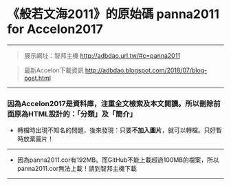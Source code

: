 # 《般若文海2011》的原始碼 panna2011 for Accelon2017  
---  
> 展示網址：智邦主機 http://adbdao.url.tw/#c=panna2011  
  
> 最新Accelon下載資訊 http://adbdao.blogspot.com/2018/07/blog-post.html  
---  
### 因為Accelon2017是資料庫，注重**全文檢索**及**本文閱讀**。所以刪除前面原為HTML設計的：「分類」及「簡介」  

* 轉檔時出現不知名的問題，後來發現：只要**不加入圖片**，就可以轉檔。只好暫時放棄圖片！
---  
* 因為panna2011.cor有192MB。而GitHub不能上載超過100MB的檔案，所以panna2011.cor無法上載！請到智邦主機下載  
---  